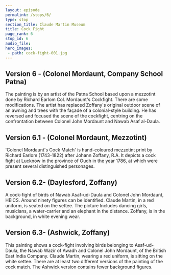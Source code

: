 ```yaml
---
layout: episode
permalink: /stops/6/
type: stop
section_title: Claude Martin Museum
title: Cock Fight
page_rank: 6
stop_id: 6
audio_file: 
hero_images:
 - path: cock-fight-001.jpg
---
```


## Version 6 - (Colonel Mordaunt, Company School Patna)
 The painting is by an artist of the Patna School based upon a mezzotint done by Richard Earlom Col. Mordaunt's Cockfight. There are some modifications. The artist has replaced Zoffany's original outdoor scene of an awning and trees with the façade of a colonial-style building. He has reversed and focused the scene of the cockfight, centring on the confrontation between Colonel John Mordaunt and Nawab Asaf al-Daula.

## Version 6.1 - (Colonel Mordaunt, Mezzotint)
 'Colonel Mordaunt's Cock Match' is hand-coloured mezzotint print by Richard Earlom (1743-1822) after Johann Zoffany, R.A. It depicts a cock fight at Lucknow in the province of Oudh in the year 1786, at which were present several distinguished personages.

## Version 6.2- (Daylesford, Zoffany)
 A cock-fight of birds of Nawab Asaf-ud-Daula and Colonel John Mordaunt, HEICS. Around ninety figures can be identified. Claude Martin, in a red uniform, is seated on the settee. The picture Includes dancing girls, musicians, a water-carrier and an elephant in the distance. Zoffany, is in the background, in white evening wear.

## Version 6.3- (Ashwick, Zoffany)
 This painting shows a cock-fight involving birds belonging to Asaf-ud-Daula, the Nawab Wazir of Awadh and Colonel John Mordaunt, of the British East India Company. Claude Martin, wearing a red uniform, is sitting on the white settee. There are at least two different versions of the painting of the cock match. The Ashwick version contains fewer background figures.

